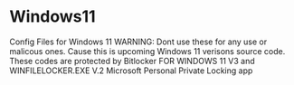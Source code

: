 # Windows11
Config Files for Windows 11
WARNING: Dont use these for any use or malicous ones. Cause this is upcoming Windows 11 verisons source code. These codes are protected by Bitlocker FOR WINDOWS 11 V3 and WINFILELOCKER.EXE V.2 Microsoft Personal Private Locking app
